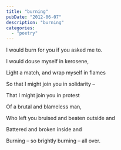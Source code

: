```yaml
---
title: "burning"
pubDate: "2012-06-07"
description: "burning"
categories:
  - "poetry"
---
```


I would burn for you if you asked me to.

I would douse myself in kerosene,

Light a match, and wrap myself in flames

So that I might join you in solidarity –

That I might join you in protest

Of a brutal and blameless man,

Who left you bruised and beaten outside and

Battered and broken inside and

Burning – so brightly burning – all over.

